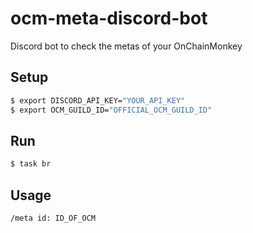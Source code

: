 # ocm-meta-discord-bot
Discord bot to check the metas of your OnChainMonkey

## Setup
```bash
$ export DISCORD_API_KEY="YOUR_API_KEY"
$ export OCM_GUILD_ID="OFFICIAL_OCM_GUILD_ID"
```
## Run

```bash
$ task br
```

## Usage
```bash
/meta id: ID_OF_OCM
```